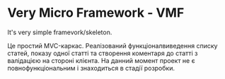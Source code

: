 # Very Micro Framework - VMF
It's very simple framevork/skeleton.

Це простий MVC-каркас. Реалізований функціоналвиведення списку статей, показу одної статті та створення коментаря до статті з валідацією на стороні клієнта. На данний момент проект не є повнофункціональним і знаходиться в стадії розробки. 